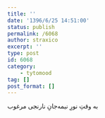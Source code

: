 ```yaml
---
title: ''
date: '1396/6/25 14:51:00'
status: publish
permalink: /6068
author: straxico
excerpt: ''
type: post
id: 6068
category:
    - tytomood
tag: []
post_format: []
---
```

به وقتِ نورِ نیمه‌جانِ نارنجی مرغوب